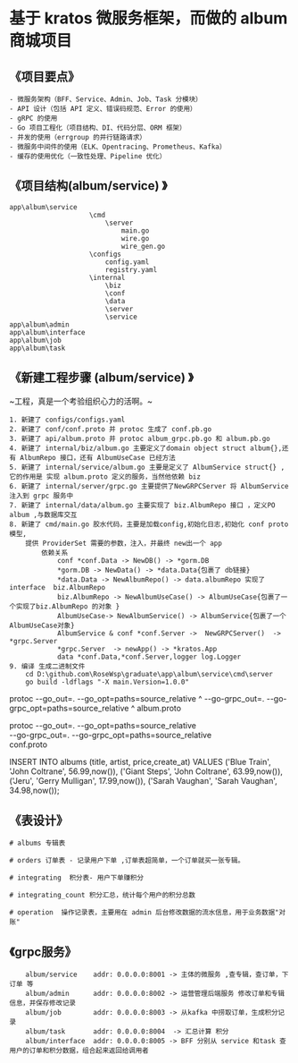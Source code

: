# 基于 kratos 微服务框架，而做的 album 商城项目 

## 《项目要点》

	- 微服务架构（BFF、Service、Admin、Job、Task 分模块）
	- API 设计（包括 API 定义、错误码规范、Error 的使用）   
	- gRPC 的使用		  
	- Go 项目工程化（项目结构、DI、代码分层、ORM 框架） 
	- 并发的使用（errgroup 的并行链路请求）
	- 微服务中间件的使用（ELK、Opentracing、Prometheus、Kafka）  
	- 缓存的使用优化（一致性处理、Pipeline 优化） 

## 《项目结构(album/service) 》
````
app\album\service
					\cmd
						\server   
							main.go
							wire.go 
							wire_gen.go 
					\configs
						config.yaml
						registry.yaml 
					\internal
						\biz 
						\conf 
						\data
						\server 
						\service  
app\album\admin
app\album\interface
app\album\job
app\album\task
````


## 《新建工程步骤 (album/service) 》
~工程，真是一个考验组织心力的活啊。~
````
1. 新建了 configs/configs.yaml 
2. 新建了 conf/conf.proto 并 protoc 生成了 conf.pb.go 
3. 新建了 api/album.proto 并 protoc album_grpc.pb.go 和 album.pb.go 
4. 新建了 internal/biz/album.go 主要定义了domain object struct album{},还有 AlbumRepo 接口，还有 AlbumUseCase 已经方法
5. 新建了 internal/service/album.go 主要是定义了 AlbumService struct{} ,它的作用是 实现 album.proto 定义的服务，当然他依赖 biz 
6. 新建了 internal/server/grpc.go 主要提供了NewGRPCServer 将 AlbumService 注入到 grpc 服务中  
7. 新建了 internal/data/album.go 主要实现了 biz.AlbumRepo 接口 ，定义PO album ,与数据库交互  
8. 新建了 cmd/main.go 胶水代码，主要是加载config,初始化日志,初始化 conf proto模型, 
	提供 ProviderSet 需要的参数，注入，并最终 new出一个 app  
		依赖关系 
			conf *conf.Data -> NewDB() -> *gorm.DB 
			*gorm.DB -> NewData() -> *data.Data{包裹了 db链接} 
			*data.Data -> NewAlbumRepo() -> data.albumRepo 实现了 interface  biz.AlbumRepo 
			biz.AlbumRepo -> NewAlbumUseCase() -> AlbumUseCase{包裹了一个实现了biz.AlbumRepo 的对象 }
			AlbumUseCase-> NewAlbumService() -> AlbumService{包裹了一个AlbumUseCase对象} 
			AlbumService & conf *conf.Server ->  NewGRPCServer()  -> *grpc.Server  
			*grpc.Server  -> newApp() -> *kratos.App
			data *conf.Data,*conf.Server,logger log.Logger 
9. 编译 生成二进制文件 
	cd D:\github.com\RoseWsp\graduate\app\album\service\cmd\server 
	go build -ldflags "-X main.Version=1.0.0"
````


protoc --go_out=. --go_opt=paths=source_relative ^
    --go-grpc_out=. --go-grpc_opt=paths=source_relative ^
    album.proto

protoc --go_out=. --go_opt=paths=source_relative \
    --go-grpc_out=. --go-grpc_opt=paths=source_relative \
    conf.proto

INSERT INTO albums
  (title, artist, price,create_at)
VALUES
  ('Blue Train', 'John Coltrane', 56.99,now()),
  ('Giant Steps', 'John Coltrane', 63.99,now()),
  ('Jeru', 'Gerry Mulligan', 17.99,now()),
  ('Sarah Vaughan', 'Sarah Vaughan', 34.98,now());
  
  

## 《表设计》
	# albums 专辑表 

	# orders 订单表 - 记录用户下单 ,订单表超简单，一个订单就买一张专辑。

	# integrating  积分表- 用户下单赚积分  

	# integrating_count 积分汇总，统计每个用户的积分总数 

	# operation  操作记录表，主要用在 admin 后台修改数据的流水信息，用于业务数据"对账"
	
## 《grpc服务》
````
	album/service    addr: 0.0.0.0:8001	-> 主体的微服务 ,查专辑，查订单，下订单 等  
	album/admin      addr: 0.0.0.0:8002	-> 运营管理后端服务 修改订单和专辑信息，并保存修改记录  
	album/job 		 addr: 0.0.0.0:8003	-> 从kafka 中捞取订单，生成积分记录     
	album/task 		 addr: 0.0.0.0:8004  -> 汇总计算 积分 
	album/interface  addr: 0.0.0.0:8005 -> BFF 分别从 service 和task 查 用户的订单和积分数据，组合起来返回给调用者 
````
